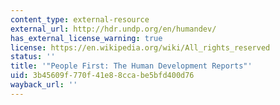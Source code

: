 ```yaml
---
content_type: external-resource
external_url: http://hdr.undp.org/en/humandev/
has_external_license_warning: true
license: https://en.wikipedia.org/wiki/All_rights_reserved
status: ''
title: '"People First: The Human Development Reports"'
uid: 3b45609f-770f-41e8-8cca-be5bfd400d76
wayback_url: ''
---
```


